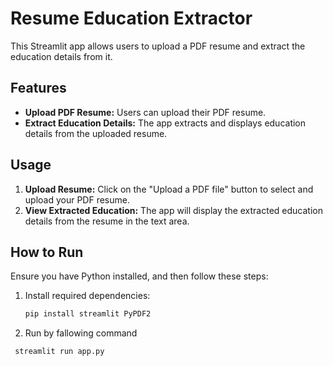 # Resume Education Extractor

This Streamlit app allows users to upload a PDF resume and extract the education details from it.

## Features

- **Upload PDF Resume:** Users can upload their PDF resume.
- **Extract Education Details:** The app extracts and displays education details from the uploaded resume.

## Usage

1. **Upload Resume:** Click on the "Upload a PDF file" button to select and upload your PDF resume.
2. **View Extracted Education:** The app will display the extracted education details from the resume in the text area.

## How to Run

Ensure you have Python installed, and then follow these steps:

1. Install required dependencies:
   ```bash
   pip install streamlit PyPDF2
   ```
2. Run by fallowing command
  ```bash
   streamlit run app.py
   ```

